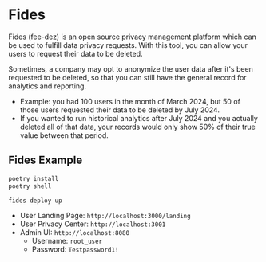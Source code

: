 # Fides

Fides (fee-dez) is an open source privacy management platform which can be used to fulfill data privacy requests. With this tool, you can allow your users to request their data to be deleted.

Sometimes, a company may opt to anonymize the user data after it's been requested to be deleted, so that you can still have the general record for analytics and reporting.

- Example: you had 100 users in the month of March 2024, but 50 of those users requested their data to be deleted by July 2024.
- If you wanted to run historical analytics after July 2024 and you actually deleted all of that data, your records would only show 50% of their true value between that period.


## Fides Example

``` sh
poetry install
poetry shell

fides deploy up

```

- User Landing Page: `http://localhost:3000/landing`
- User Privacy Center: `http://localhost:3001`
- Admin UI: `http://localhost:8080`
  - Username: `root_user`
  - Password: `Testpassword1!`


